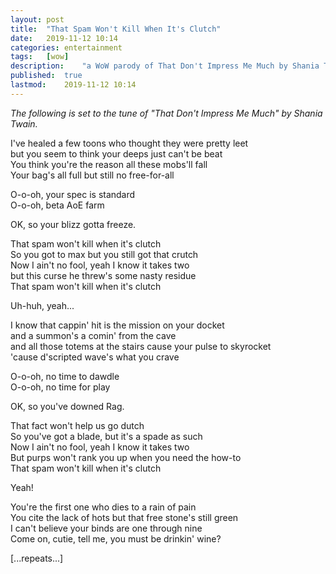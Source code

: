 ```yaml
---
layout:	post
title:	"That Spam Won't Kill When It's Clutch"
date:	2019-11-12 10:14
categories:	entertainment
tags:	[wow]
description:	"a WoW parody of That Don't Impress Me Much by Shania Twain"
published:	true
lastmod:	2019-11-12 10:14
---
```


_The following is set to the tune of "That Don't Impress Me Much" by Shania Twain._

I've healed a few toons who thought they were pretty leet<br>
but you seem to think your deeps just can't be beat<br>
You think you're the reason all these mobs'll fall<br>
Your bag's all full but still no free-for-all

O-o-oh, your spec is standard<br>
O-o-oh, beta AoE farm

OK, so your blizz gotta freeze.

That spam won't kill when it's clutch<br>
So you got to max but you still got that crutch<br>
Now I ain't no fool, yeah I know it takes two<br>
but this curse he threw's some nasty residue<br>
That spam won't kill when it's clutch

Uh-huh, yeah...

I know that cappin' hit is the mission on your docket<br>
and a summon's a comin' from the cave<br>
and all those totems at the stairs cause your pulse to skyrocket<br>
'cause d'scripted wave's what you crave

O-o-oh, no time to dawdle<br>
O-o-oh, no time for play

OK, so you've downed Rag.

That fact won't help us go dutch<br>
So you've got a blade, but it's a spade as such<br>
Now I ain't no fool, yeah I know it takes two<br>
But purps won't rank you up when you need the how-to<br>
That spam won't kill when it's clutch

Yeah!

You're the first one who dies to a rain of pain<br>
You cite the lack of hots but that free stone's still green<br>
I can't believe your binds are one through nine<br>
Come on, cutie, tell me, you must be drinkin' wine?

[...repeats...]
